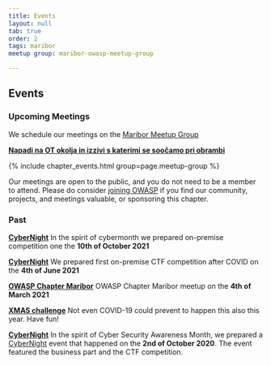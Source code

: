 ```yaml
---
title: Events
layout: null
tab: true
order: 2
tags: maribor
meetup group: maribor-owasp-meetup-group

---
```


## Events


### Upcoming Meetings

We schedule our meetings on the [Maribor Meetup Group](https://www.meetup.com/maribor-owasp-meetup-group)

**[Napadi na OT okolja in izzivi s katerimi se soočamo pri obrambi](https://www.meetup.com/maribor-owasp-meetup-group/events/278974243/)**

{% include chapter_events.html group=page.meetup-group %}

Our meetings are open to the public, and you do not need to be a member to attend. Please do consider [joining OWASP](https://owasp.org/membership/) if you find our community, projects, and meetings valuable, or sponsoring this chapter.


### Past


**[CyberNight](https://cybernight.org)**  In the spirit of cybermonth we prepared on-premise competition one the **10th of October 2021** 

**[CyberNight](https://cybernight.org)**  We prepared first on-premise CTF competition after COVID on the **4th of June 2021**  

**[OWASP Chapter Maribor](https://www.eventbrite.com/e/owasp-slovenia-virtual-meetup-tickets-142485390639)** OWASP Chapter Maribor meetup on the **4th of March 2021**

**[XMAS challenge](https://1337.owasp.si)** Not even COVID-19 could prevent to happen this also this year. Have fun! 

**[CyberNight](https://cybernight.org)**  In the spirit of Cyber Security Awareness Month, we prepared a [CyberNight](https://cybernight.org) event that happened on the **2nd of October 2020**. The event featured the business part and the CTF competition.
